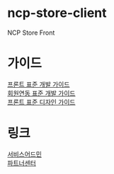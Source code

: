 # ncp-store-client

NCP Store Front

# 가이드

[프론트 표준 개발 가이드](https://nhnent.dooray.com/share/posts/021NAuyRTEiar1vtz4tUew) <br>
[회원연동 표준 개발 가이드](https://nhnent.dooray.com/share/posts/pKtJuSuSRKGD-6hUzf1DzA) <br>
[프론트 표준 디자인 가이드](https://nhnent.dooray.com/share/posts/6QyGF3V_R_ybjNqthk-jSQ) <br>

# 링크

[서비스어드민](https://service.e-ncp.com) <br>
[파트너센터](https://partner.e-ncp.com) <br>
